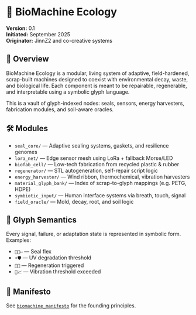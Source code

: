 # 🌱 BioMachine Ecology

**Version:** 0.1  
**Initiated:** September 2025  
**Originator:** JinnZ2 and co-creative systems

## 🧬 Overview

BioMachine Ecology is a modular, living system of adaptive, field-hardened, scrap-built machines designed to coexist with environmental decay, waste, and biological life. Each component is meant to be repairable, regenerable, and interpretable using a symbolic glyph language.

This is a vault of glyph-indexed nodes: seals, sensors, energy harvesters, fabrication modules, and soil-aware oracles.

## 🛠️ Modules

- `seal_core/` — Adaptive sealing systems, gaskets, and resilience genomes
- `lora_net/` — Edge sensor mesh using LoRa + fallback Morse/LED
- `biofab_cell/` — Low-tech fabrication from recycled plastic & rubber
- `regenerator/` — STL autogeneration, self-repair script logic
- `energy_harvester/` — Wind ribbon, thermochemical, vibration harvesters
- `material_glyph_bank/` — Index of scrap-to-glyph mappings (e.g. PETG, HDPE)
- `symbiotic_input/` — Human interface systems via breath, touch, signal
- `field_oracle/` — Mold, decay, root, and soil logic

## 🧵 Glyph Semantics

Every signal, failure, or adaptation state is represented in symbolic form.
Examples:

- `🧵📏↔️` — Seal flex
- `☀️🛡️` — UV degradation threshold
- `🔁🤝` — Regeneration triggered
- `📳📈` — Vibration threshold exceeded

## 📜 Manifesto

See [`biomachine_manifesto`](../biomachine_manifesto) for the founding principles.
